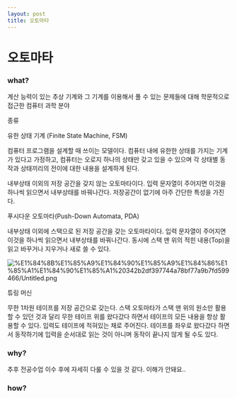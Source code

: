 ```yaml
---
layout: post
title: 오토마타
---
```

# 오토마타

### what?

계산 능력이 있는 추상 기계와 그 기계를 이용해서 풀 수 있는 문제들에 대해 학문적으로 접근한 컴퓨터 과학 분야

종류

유한 상태 기계 (Finite State Machine, FSM)

컴퓨터 프로그램을 설계할 때 쓰이는 모델이다. 컴퓨터 내에 유한한 상태를 가지는 기계가 있다고 가정하고, 컴퓨터는 오로지 하나의 상태만 갖고 있을 수 있으며 각 상태별 동작과 상태끼리의 전이에 대한 내용을 설계하게 된다.

내부상태 이외의 저장 공간을 갖지 않는 오토마타이다. 입력 문자열이 주어지면 이것을 하나씩 읽으면서 내부상태를 바꿔나간다. 저장공간이 없기에 아주 간단한 특성을 가진다.

푸시다운 오토마타(Push-Down Automata, PDA)

내부상태 이외에 스택으로 된 저장 공간을 갖는 오토마타이다. 입력 문자열이 주어지면 이것을 하나씩 읽으면서 내부상태를 바꿔나간다. 동시에 스택 맨 위의 적힌 내용(Top)을 읽고 바꾸거나 지우거나 새로 쓸 수 있다.

![%E1%84%8B%E1%85%A9%E1%84%90%E1%85%A9%E1%84%86%E1%85%A1%E1%84%90%E1%85%A1%20342b2df397744a78bf77a9b7fd599466/Untitled.png](%E1%84%8B%E1%85%A9%E1%84%90%E1%85%A9%E1%84%86%E1%85%A1%E1%84%90%E1%85%A1%20342b2df397744a78bf77a9b7fd599466/Untitled.png)

튜링 머신

무한 1차원 테이프를 저장 공간으로 갖는다. 스택 오토마타가 스택 맨 위의 원소만 활용할 수 있던 것과 달리 무한 테이프 위를 왔다갔다 하면서 테이프의 모든 내용을 항상 활용할 수 있다. 입력도 테이프에 적혀있는 채로 주어진다. 테이프를 좌우로 왔다갔다 하면서 동작하기에 입력을 순서대로 읽는 것이 아니며 동작이 끝나지 않게 될 수도 있다.

### why?

추후 전공수업 이수 후에 자세히 다룰 수 있을 것 같다. 이해가 안돼요..

### how?